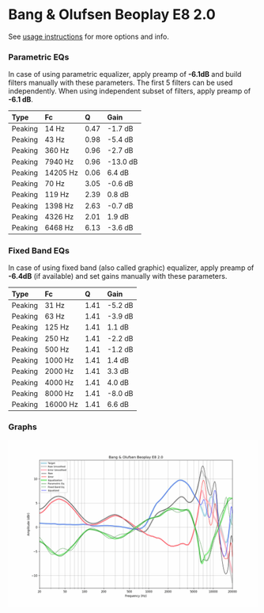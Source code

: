 # Bang & Olufsen Beoplay E8 2.0
See [usage instructions](https://github.com/jaakkopasanen/AutoEq#usage) for more options and info.

### Parametric EQs
In case of using parametric equalizer, apply preamp of **-6.1dB** and build filters manually
with these parameters. The first 5 filters can be used independently.
When using independent subset of filters, apply preamp of **-6.1 dB**.

| Type    | Fc       |    Q | Gain     |
|:--------|:---------|:-----|:---------|
| Peaking | 14 Hz    | 0.47 | -1.7 dB  |
| Peaking | 43 Hz    | 0.98 | -5.4 dB  |
| Peaking | 360 Hz   | 0.96 | -2.7 dB  |
| Peaking | 7940 Hz  | 0.96 | -13.0 dB |
| Peaking | 14205 Hz | 0.06 | 6.4 dB   |
| Peaking | 70 Hz    | 3.05 | -0.6 dB  |
| Peaking | 119 Hz   | 2.39 | 0.8 dB   |
| Peaking | 1398 Hz  | 2.63 | -0.7 dB  |
| Peaking | 4326 Hz  | 2.01 | 1.9 dB   |
| Peaking | 6468 Hz  | 6.13 | -3.6 dB  |

### Fixed Band EQs
In case of using fixed band (also called graphic) equalizer, apply preamp of **-6.4dB**
(if available) and set gains manually with these parameters.

| Type    | Fc       |    Q | Gain    |
|:--------|:---------|:-----|:--------|
| Peaking | 31 Hz    | 1.41 | -5.2 dB |
| Peaking | 63 Hz    | 1.41 | -3.9 dB |
| Peaking | 125 Hz   | 1.41 | 1.1 dB  |
| Peaking | 250 Hz   | 1.41 | -2.2 dB |
| Peaking | 500 Hz   | 1.41 | -1.2 dB |
| Peaking | 1000 Hz  | 1.41 | 1.4 dB  |
| Peaking | 2000 Hz  | 1.41 | 3.3 dB  |
| Peaking | 4000 Hz  | 1.41 | 4.0 dB  |
| Peaking | 8000 Hz  | 1.41 | -8.0 dB |
| Peaking | 16000 Hz | 1.41 | 6.6 dB  |

### Graphs
![](./Bang%20&%20Olufsen%20Beoplay%20E8%202.0.png)